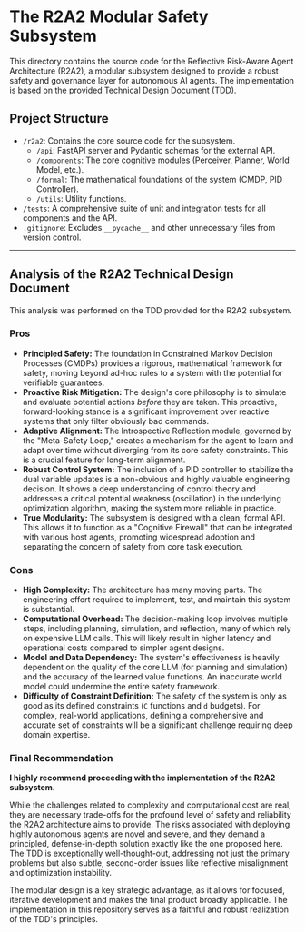# The R2A2 Modular Safety Subsystem

This directory contains the source code for the Reflective Risk-Aware Agent Architecture (R2A2), a modular subsystem designed to provide a robust safety and governance layer for autonomous AI agents. The implementation is based on the provided Technical Design Document (TDD).

## Project Structure

-   `/r2a2`: Contains the core source code for the subsystem.
    -   `/api`: FastAPI server and Pydantic schemas for the external API.
    -   `/components`: The core cognitive modules (Perceiver, Planner, World Model, etc.).
    -   `/formal`: The mathematical foundations of the system (CMDP, PID Controller).
    -   `/utils`: Utility functions.
-   `/tests`: A comprehensive suite of unit and integration tests for all components and the API.
-   `.gitignore`: Excludes `__pycache__` and other unnecessary files from version control.

---

## Analysis of the R2A2 Technical Design Document

This analysis was performed on the TDD provided for the R2A2 subsystem.

### Pros

*   **Principled Safety:** The foundation in Constrained Markov Decision Processes (CMDPs) provides a rigorous, mathematical framework for safety, moving beyond ad-hoc rules to a system with the potential for verifiable guarantees.
*   **Proactive Risk Mitigation:** The design's core philosophy is to simulate and evaluate potential actions *before* they are taken. This proactive, forward-looking stance is a significant improvement over reactive systems that only filter obviously bad commands.
*   **Adaptive Alignment:** The Introspective Reflection module, governed by the "Meta-Safety Loop," creates a mechanism for the agent to learn and adapt over time without diverging from its core safety constraints. This is a crucial feature for long-term alignment.
*   **Robust Control System:** The inclusion of a PID controller to stabilize the dual variable updates is a non-obvious and highly valuable engineering decision. It shows a deep understanding of control theory and addresses a critical potential weakness (oscillation) in the underlying optimization algorithm, making the system more reliable in practice.
*   **True Modularity:** The subsystem is designed with a clean, formal API. This allows it to function as a "Cognitive Firewall" that can be integrated with various host agents, promoting widespread adoption and separating the concern of safety from core task execution.

### Cons

*   **High Complexity:** The architecture has many moving parts. The engineering effort required to implement, test, and maintain this system is substantial.
*   **Computational Overhead:** The decision-making loop involves multiple steps, including planning, simulation, and reflection, many of which rely on expensive LLM calls. This will likely result in higher latency and operational costs compared to simpler agent designs.
*   **Model and Data Dependency:** The system's effectiveness is heavily dependent on the quality of the core LLM (for planning and simulation) and the accuracy of the learned value functions. An inaccurate world model could undermine the entire safety framework.
*   **Difficulty of Constraint Definition:** The safety of the system is only as good as its defined constraints (`C` functions and `d` budgets). For complex, real-world applications, defining a comprehensive and accurate set of constraints will be a significant challenge requiring deep domain expertise.

### Final Recommendation

**I highly recommend proceeding with the implementation of the R2A2 subsystem.**

While the challenges related to complexity and computational cost are real, they are necessary trade-offs for the profound level of safety and reliability the R2A2 architecture aims to provide. The risks associated with deploying highly autonomous agents are novel and severe, and they demand a principled, defense-in-depth solution exactly like the one proposed here. The TDD is exceptionally well-thought-out, addressing not just the primary problems but also subtle, second-order issues like reflective misalignment and optimization instability.

The modular design is a key strategic advantage, as it allows for focused, iterative development and makes the final product broadly applicable. The implementation in this repository serves as a faithful and robust realization of the TDD's principles.
